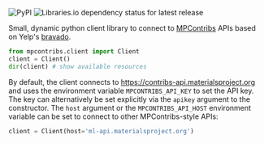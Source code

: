 ![PyPI](https://img.shields.io/pypi/v/mpcontribs-client?style=flat-square)
![Libraries.io dependency status for latest release](https://img.shields.io/librariesio/release/pypi/mpcontribs-client?style=flat-square)

Small, dynamic python client library to connect to [MPContribs](https://docs.mpcontribs.org)
APIs based on Yelp's [bravado](https://bravado.readthedocs.io).

```python
from mpcontribs.client import Client
client = Client()
dir(client) # show available resources
```

By default, the client connects to https://contribs-api.materialsproject.org and uses the environment variable
`MPCONTRIBS_API_KEY` to set the API key. The key can alternatively be set explicitly via the
`apikey` argument to the constructor. The `host` argument or the `MPCONTRIBS_API_HOST`
environment variable can be set to connect to other MPContribs-style APIs:

```python
client = Client(host='ml-api.materialsproject.org')
```
